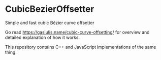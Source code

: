 # CubicBezierOffsetter
Simple and fast cubic Bézier curve offsetter

Go read https://gasiulis.name/cubic-curve-offsetting/ for overview and detailed explanation of how it works.

This repository contains C++ and JavaScript implementations of the same thing.

